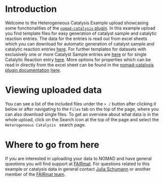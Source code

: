# Introduction
Welcome to the Heterogeneous Catalysis Example upload showcasing some functionalities of the [`nomad-catalysis` plugin](https://github.com/FAIRmat-NFDI/nomad-catalysis-plugin).
In this example upload you find template files for easy generation of catalyst sample and catalytic reaction entries. The data for the entries is read out from excel sheets which you can download for automatic generation of catalyst sample and catalytic reaction entries [here](https://raw.githubusercontent.com/FAIRmat-NFDI/nomad-catalysis-plugin/main/src/nomad_catalysis/example_uploads/template_example/template_CatalysisCollection.xlsx). For further templates for datasets with exclusively one or more Catalyst Sample entries are [here](https://raw.githubusercontent.com/FAIRmat-NFDI/nomad-catalysis-plugin/main/src/nomad_catalysis/example_uploads/template_example/template_CatalystSampleCollection.xlsx) or for single Catalytic Reaction entry [here](https://raw.githubusercontent.com/FAIRmat-NFDI/nomad-catalysis-plugin/main/src/nomad_catalysis/example_uploads/template_example/template_CatalyticReaction.xlsx). More options for properties which can be read in directly from the excel sheet can be found in the [nomad-catalysis plugin documentation](https://fairmat-nfdi.github.io/nomad-catalysis-plugin/) [here](https://fairmat-nfdi.github.io/nomad-catalysis-plugin/how_to/use_this_plugin.html#format-of-the-csv-or-xlsx-data-file).

# Viewing uploaded data

You can see a list of the included files under the `> /` button after clicking it below or after navigating to the `Files` tab on the top of the page, where you can also download single files.
To get an overview about what data is in the whole upload, click on the Search icon at the top of the page and select the `Heterogeneous Catalysis ` search page.


# Where to go from here

If you are interested in uploading your data to NOMAD and have general questions you will find support at [FAIRmat](https://www.fairmat-nfdi.eu/fairmat/). For questions related to this example or catalysis data in general contact [Julia Schumann](mailto:jschumann@physik.hu-berlin.de) or another member of the [FAIRmat team](https://www.fairmat-nfdi.eu/fairmat/about-fairmat/contact-fairmat).